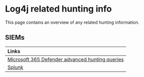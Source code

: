 # Log4j related hunting info

This page contains an overview of any related hunting information.

## SIEMs
|  Links |
|:----------------|
| [Microsoft 365 Defender advanced hunting queries](Log4j-Microsoft-Defender.md) |
| [Splunk](Splunk.md) |
